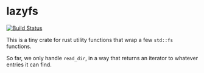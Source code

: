 # lazyfs

[![Build Status](https://travis-ci.org/droundy/lazyfs.svg)](https://travis-ci.org/droundy/lazyfs)

This is a tiny crate for rust utility functions that wrap a few
`std::fs` functions.

So far, we only handle `read_dir`, in a way that returns an iterator
to whatever entries it can find.
